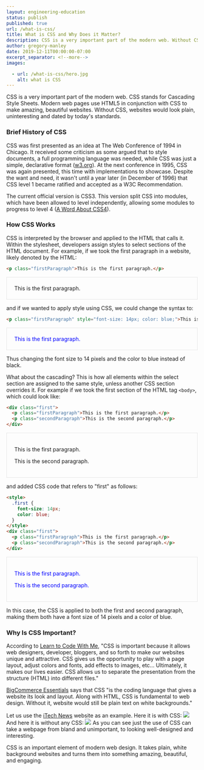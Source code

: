 ```yaml
---
layout: engineering-education
status: publish
published: true
url: /what-is-css/
title: What is CSS and Why Does it Matter?
description: CSS is a very important part of the modern web. Without CSS, websites would look plain, uninteresting and dated by today's standards.
author: gregory-manley
date: 2019-12-11T00:00:00-07:00
excerpt_separator: <!--more-->
images:

  - url: /what-is-css/hero.jpg
    alt: what is CSS
---
```

CSS is a very important part of the modern web. CSS stands for Cascading Style Sheets. Modern web pages use HTML5 in conjunction with CSS to make amazing, beautiful websites. Without CSS, websites would look plain, uninteresting and dated by today's standards.
<!--more-->

### Brief History of CSS
CSS was first presented as an idea at The Web Conference of 1994 in Chicago. It received some criticism as some argued that to style documents, a full programming language was needed, while CSS was just a simple, declarative format ([w3.org](https://www.w3.org/Style/CSS20/history.html)). At the next conference in 1995, CSS was again presented, this time with implementations to showcase. Despite the want and need, it wasn't until a year later (in December of 1996) that CSS level 1 became ratified and accepted as a W3C Recommendation.

The current official version is CSS3. This version split CSS into modules, which have been allowed to level independently, allowing some modules to progress to level 4 ([A Word About CSS4](https://www.xanthir.com/b4Ko0)).

### How CSS Works
CSS is interpreted by the browser and applied to the HTML that calls it. Within the stylesheet, developers assign styles to select sections of the HTML document. For example, if we took the first paragraph in a website, likely denoted by the HTML:
```HTML
<p class="firstParagraph">This is the first paragraph.</p>
```
<p class="firstParagraph" style="border: 1px solid #e4e4e4; padding: 1.25rem;">This is the first paragraph.</p>

and if we wanted to apply style using CSS, we could change the syntax to:
```HTML  
<p class="firstParagraph" style="font-size: 14px; color: blue;">This is the first paragraph.</p>
```
<p class="firstParagraph" style="font-size: 14px; color: blue; border: 1px solid #e4e4e4; padding: 1.25rem;">This is the first paragraph.</p>

Thus changing the font size to 14 pixels and the color to blue instead of black.

What about the cascading? This is how all elements within the select section are assigned to the same style, unless another CSS section overrides it. For example if we took the first section of the HTML tag `<body>`, which could look like:
```HTML
<div class="first">
  <p class="firstParagraph">This is the first paragraph.</p>
  <p class="secondParagraph">This is the second paragraph.</p>
</div>
```

<div class="first" style="border: 1px solid #e4e4e4; padding: 1.25rem;">
  <p class="firstParagraph">This is the first paragraph.</p>
  <p class="secondParagraph">This is the second paragraph.</p>
</div>
<p></p>

and added CSS code that refers to "first" as follows:

```HTML
<style>
  .first {
    font-size: 14px;
    color: blue;
  }
</style>
<div class="first">
  <p class="firstParagraph">This is the first paragraph.</p>
  <p class="secondParagraph">This is the second paragraph.</p>
</div>
```

<div class="first" style="font-size: 14px; color: blue; border: 1px solid #e4e4e4; padding: 1.25rem;">
  <p class="firstParagraph" style="font-size: 14px; color: blue;">This is the first paragraph.</p>
  <p class="secondParagraph" style="font-size: 14px; color: blue;">This is the second paragraph.</p>
</div>
</p></p>

In this case, the CSS is applied to both the first and second paragraph, making them both have a font size of 14 pixels and a color of blue.

### Why Is CSS Important?
According to [Learn to Code With Me](https://learntocodewith.me/getting-started/topics/css/), "CSS is important because it allows web designers, developer, bloggers, and so forth to make our websites unique and attractive. CSS gives us the opportunity to play with a page layout, adjust colors and fonts, add effects to images, etc... Ultimately, it makes our lives easier. CSS allows us to separate the presentation from the structure (HTML) into different files."

[BigCommerce Essentials](https://www.bigcommerce.com/ecommerce-answers/what-css-and-why-it-important/) says that CSS "is the coding language that gives a website its look and layout. Along with HTML, CSS is fundamental to web design. Without it, website would still be plain text on white backgrounds."

Let us use the [iTech News](https://newsitech.weebly.com/) website as an example. Here it is with CSS:
![](https://newsitech.weebly.com/uploads/2/0/5/4/20542424/capture1_orig.png)
And here it is without any CSS:
![](https://newsitech.weebly.com/uploads/2/0/5/4/20542424/capture2_orig.png)
As you can see just the use of CSS can take a webpage from bland and unimportant, to looking well-designed and interesting.

CSS is an important element of modern web design. It takes plain, white background websites and turns them into something amazing, beautiful, and engaging.

